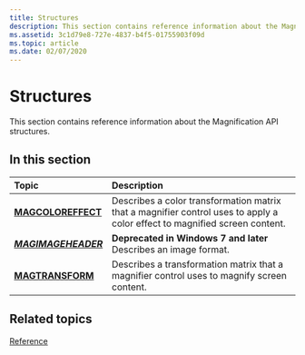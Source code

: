 ```yaml
---
title: Structures
description: This section contains reference information about the Magnification API structures.
ms.assetid: 3c1d79e8-727e-4837-b4f5-01755903f09d
ms.topic: article
ms.date: 02/07/2020
---
```


# Structures

This section contains reference information about the Magnification API structures.

## In this section

| Topic | Description |
|:---|:---|
| [**MAGCOLOREFFECT**](/windows/win32/api/Magnification/ns-magnification-tagmagcoloreffect)<br/>  | Describes a color transformation matrix that a magnifier control uses to apply a color effect to magnified screen content.<br/> |
| [***MAGIMAGEHEADER***](/windows/win32/api/Magnification/ns-magnification-tagmagimageheader)<br/> | **Deprecated in Windows 7 and later**<br/>Describes an image format. |
| [**MAGTRANSFORM**](/windows/win32/api/Magnification/ns-magnification-tagmagtransform)<br/> | Describes a transformation matrix that a magnifier control uses to magnify screen content.<br/> |

## Related topics

[Reference](entry-magapi-ref.md)
